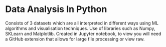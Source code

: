 # Data Analysis In Python
Consists of 3 datasets which are all interpreted in different ways using ML algorithms and visualisation techniques. Use of libraries such as Numpy, SKLearn and Matplotlib. Created in Jupyter notebook, to view you will need a GitHub extension that allows for large file processing or view raw. 
